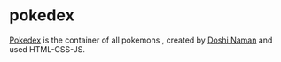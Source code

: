 # pokedex
<a href="https://doshinaman.github.io/pokedex/" target="_blank">Pokedex</a> is the container of all pokemons , created by <a href="https://github.com/DoshiNaman" target="_blank">Doshi Naman</a> and used HTML-CSS-JS.
